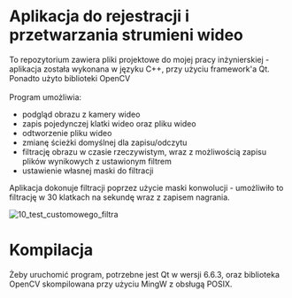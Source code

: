 # Aplikacja do rejestracji i przetwarzania strumieni wideo

To repozytorium zawiera pliki projektowe do mojej pracy inżynierskiej - aplikacja została wykonana w języku C++, przy użyciu framework'a Qt. Ponadto użyto biblioteki OpenCV <br /> <br />
Program umożliwia:

  - podgląd obrazu z kamery wideo
  - zapis pojedynczej klatki wideo oraz pliku wideo
  - odtworzenie pliku wideo
  - zmianę ścieżki domyślnej dla zapisu/odczytu
  - filtrację obrazu w czasie rzeczywistym, wraz z możliwością zapisu plików wynikowych z ustawionym filtrem
  - ustawienie własnej maski do filtracji

Aplikacja dokonuje filtracji poprzez użycie maski konwolucji - umożliwiło to filtrację w 30 klatkach na sekundę wraz z zapisem nagrania. <br />

![10_test_customowego_filtra](https://github.com/user-attachments/assets/6eb1c9a0-ad26-4478-ad76-cc2ea34d0d38)


# Kompilacja

Żeby uruchomić program, potrzebne jest Qt w wersji 6.6.3, oraz biblioteka OpenCV skompilowana przy użyciu MingW z obsługą POSIX.


